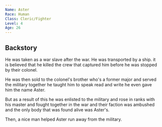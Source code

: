 ```yaml
---
Name: Aster
Race: Human
Class: Cleric/Fighter
Level: 4
Age: 26
---
```

## Backstory

He was taken as a war slave after the war. He was transported by a ship. it is believed that he killed the crew that captured him before he was stopped by their colonel. 

He was then sold to the colonel's brother who's a former major and served the military together he taught him to speak read and write he even gave him the name Aster.

But as a result of this he was enlisted to the military and rose in ranks with his master and fought together in the war and their faction was ambushed and the only body that was found alive was Aster's.

Then, a nice man helped Aster run away from the military.